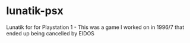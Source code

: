 # lunatik-psx
Lunatik for for Playstation 1 - This was a game I worked on in 1996/7 that ended up being cancelled by EIDOS
